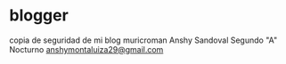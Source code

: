 # blogger
copia de seguridad de mi blog muricroman 
Anshy Sandoval 
Segundo "A" Nocturno 
anshymontaluiza29@gmail.com 
